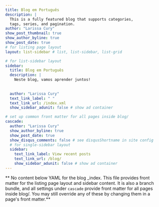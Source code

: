 ```yaml
---
title: Blog em Português
description: |
  This is a fully featured blog that supports categories, 
  tags, series, and pagination.
author: "Larissa Cury"
show_post_thumbnail: true
show_author_byline: true
show_post_date: true
# for listing page layout
layout: list-sidebar # list, list-sidebar, list-grid

# for list-sidebar layout
sidebar: 
  title: Blog em Português
  description: |
    Neste blog, vamos aprender juntos!
    
    
  author: "Larissa Cury"
  text_link_label: " "
  text_link_url: /index.xml
  show_sidebar_adunit: false # show ad container

# set up common front matter for all pages inside blog/
cascade:
  author: "Larissa Cury"
  show_author_byline: true
  show_post_date: true
  show_disqus_comments: false # see disqusShortname in site config
  # for single-sidebar layout
  sidebar:
    text_link_label: View recent posts
    text_link_url: /blog/
    show_sidebar_adunit: false # show ad container
---
```


** No content below YAML for the blog _index. This file provides front matter for the listing page layout and sidebar content. It is also a branch bundle, and all settings under `cascade` provide front matter for all pages inside blog/. You may still override any of these by changing them in a page's front matter.**
